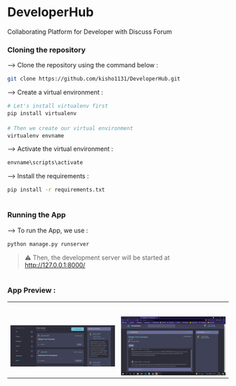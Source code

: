 # DeveloperHub
 Collaborating Platform for Developer with Discuss Forum



### Cloning the repository

--> Clone the repository using the command below :
```bash
git clone https://github.com/kisho1131/DeveloperHub.git

```

--> Create a virtual environment :
```bash
# Let's install virtualenv first
pip install virtualenv

# Then we create our virtual environment
virtualenv envname

```

--> Activate the virtual environment :
```bash
envname\scripts\activate

```

--> Install the requirements :
```bash
pip install -r requirements.txt

```

#

### Running the App

--> To run the App, we use :
```bash
python manage.py runserver

```

> ⚠ Then, the development server will be started at http://127.0.0.1:8000/

#

### App Preview :

<table width="100%"> 
<tr>
<td width="50%">      
&nbsp; 
<br>
<p align="center">
  
</p>
<img src="AppScreenshot-1.png">
</td> 
<td width="50%">
<br>
<p align="center">
  
</p>
<img src="ChatRoom.png">  
</td>
</table>



